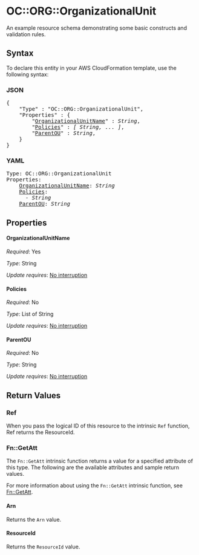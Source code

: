 # OC::ORG::OrganizationalUnit

An example resource schema demonstrating some basic constructs and validation rules.

## Syntax

To declare this entity in your AWS CloudFormation template, use the following syntax:

### JSON

<pre>
{
    "Type" : "OC::ORG::OrganizationalUnit",
    "Properties" : {
        "<a href="#organizationalunitname" title="OrganizationalUnitName">OrganizationalUnitName</a>" : <i>String</i>,
        "<a href="#policies" title="Policies">Policies</a>" : <i>[ String, ... ]</i>,
        "<a href="#parentou" title="ParentOU">ParentOU</a>" : <i>String</i>,
    }
}
</pre>

### YAML

<pre>
Type: OC::ORG::OrganizationalUnit
Properties:
    <a href="#organizationalunitname" title="OrganizationalUnitName">OrganizationalUnitName</a>: <i>String</i>
    <a href="#policies" title="Policies">Policies</a>: <i>
      - String</i>
    <a href="#parentou" title="ParentOU">ParentOU</a>: <i>String</i>
</pre>

## Properties

#### OrganizationalUnitName

_Required_: Yes

_Type_: String

_Update requires_: [No interruption](https://docs.aws.amazon.com/AWSCloudFormation/latest/UserGuide/using-cfn-updating-stacks-update-behaviors.html#update-no-interrupt)

#### Policies

_Required_: No

_Type_: List of String

_Update requires_: [No interruption](https://docs.aws.amazon.com/AWSCloudFormation/latest/UserGuide/using-cfn-updating-stacks-update-behaviors.html#update-no-interrupt)

#### ParentOU

_Required_: No

_Type_: String

_Update requires_: [No interruption](https://docs.aws.amazon.com/AWSCloudFormation/latest/UserGuide/using-cfn-updating-stacks-update-behaviors.html#update-no-interrupt)

## Return Values

### Ref

When you pass the logical ID of this resource to the intrinsic `Ref` function, Ref returns the ResourceId.

### Fn::GetAtt

The `Fn::GetAtt` intrinsic function returns a value for a specified attribute of this type. The following are the available attributes and sample return values.

For more information about using the `Fn::GetAtt` intrinsic function, see [Fn::GetAtt](https://docs.aws.amazon.com/AWSCloudFormation/latest/UserGuide/intrinsic-function-reference-getatt.html).

#### Arn

Returns the <code>Arn</code> value.

#### ResourceId

Returns the <code>ResourceId</code> value.

